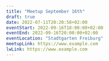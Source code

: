 ```yaml
---
title: "Meetup September 16th"
draft: true
date: 2022-07-11T20:20:58+02:00
eventStart: 2022-09-16T18:00:00+02:00
eventEnd: 2022-09-16T20:00:00+02:00
eventLocation: "Stadtgarten Freiburg"
meetupLink: https://www.example.com
lwLink: https://www.example.com
---
```



